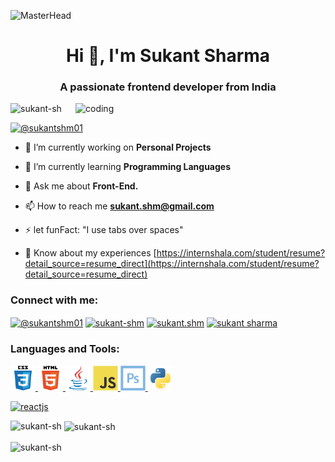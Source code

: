 ![MasterHead](https://1.bp.blogspot.com/-7A4WynwLsMw/XbBpCXG8fHI/AAAAAAAAMt4/uOa1bpLskYgrwGbllhSu2SDj_Mig8SXJQCLcBGAsYHQ/s1600/2000_600px.gif)
<h1 align="center">Hi 👋, I'm Sukant Sharma</h1>
<h3 align="center">A passionate frontend developer from India</h3>
<img align="right" alt="coding" width="400" src="https://media2.giphy.com/media/qgQUggAC3Pfv687qPC/giphy.gif?cid=ecf05e47bynhsob7dldgc4lz0sxb4qsaku7uouoliwfnabq9&rid=giphy.gif&ct=g" >

<p align="left"> <img src="https://komarev.com/ghpvc/?username=sukant-sh&label=Profile%20views&color=0e75b6&style=flat" alt="sukant-sh" /> </p>

<p align="left"> <a href="https://twitter.com/@sukantshm01" target="blank"><img src="https://img.shields.io/twitter/follow/@sukantshm01?logo=twitter&style=for-the-badge" alt="@sukantshm01" /></a> </p>

- 🔭 I’m currently working on **Personal Projects**

- 🌱 I’m currently learning **Programming Languages**

- 💬 Ask me about **Front-End.**

- 📫 How to reach me **sukant.shm@gmail.com**

- ⚡ let funFact: "I use tabs over spaces"

- 📄 Know about my experiences [https://internshala.com/student/resume?detail_source=resume_direct](https://internshala.com/student/resume?detail_source=resume_direct)

<h3 align="left">Connect with me:</h3>
<p align="left">
<a href="https://twitter.com/@sukantshm01" target="blank"><img align="center" src="https://raw.githubusercontent.com/rahuldkjain/github-profile-readme-generator/master/src/images/icons/Social/twitter.svg" alt="@sukantshm01" height="30" width="40" /></a>
<a href="https://linkedin.com/in/sukant-shm" target="blank"><img align="center" src="https://raw.githubusercontent.com/rahuldkjain/github-profile-readme-generator/master/src/images/icons/Social/linked-in-alt.svg" alt="sukant-shm" height="30" width="40" /></a>
<a href="https://instagram.com/sukant.shm" target="blank"><img align="center" src="https://raw.githubusercontent.com/rahuldkjain/github-profile-readme-generator/master/src/images/icons/Social/instagram.svg" alt="sukant.shm" height="30" width="40" /></a>
<a href="https://www.youtube.com/c/sukant sharma" target="blank"><img align="center" src="https://raw.githubusercontent.com/rahuldkjain/github-profile-readme-generator/master/src/images/icons/Social/youtube.svg" alt="sukant sharma" height="30" width="40" /></a>
</p>

<h3 align="left">Languages and Tools:</h3>
<p align="left"> <a href="https://www.w3schools.com/css/" target="_blank" rel="noreferrer"> <img src="https://raw.githubusercontent.com/devicons/devicon/master/icons/css3/css3-original-wordmark.svg" alt="css3" width="40" height="40"/> </a> <a href="https://www.w3.org/html/" target="_blank" rel="noreferrer"> <img src="https://raw.githubusercontent.com/devicons/devicon/master/icons/html5/html5-original-wordmark.svg" alt="html5" width="40" height="40"/> </a> <a href="https://www.java.com" target="_blank" rel="noreferrer"> <img src="https://raw.githubusercontent.com/devicons/devicon/master/icons/java/java-original.svg" alt="java" width="40" height="40"/> </a> <a href="https://developer.mozilla.org/en-US/docs/Web/JavaScript" target="_blank" rel="noreferrer"> <img src="https://raw.githubusercontent.com/devicons/devicon/master/icons/javascript/javascript-original.svg" alt="javascript" width="40" height="40"/> </a> <a href="https://www.photoshop.com/en" target="_blank" rel="noreferrer"> <img src="https://raw.githubusercontent.com/devicons/devicon/master/icons/photoshop/photoshop-line.svg" alt="photoshop" width="40" height="40"/> </a> <a href="https://www.python.org" target="_blank" rel="noreferrer"> <img src="https://raw.githubusercontent.com/devicons/devicon/master/icons/python/python-original.svg" alt="python" width="40" height="40"/> </a> </p>

<a href="https://www.react.dev" target="_blank" rel="noreferrer"> <img src="[https://raw.githubusercontent.com/devicons/devicon/master/icons/python/python-original.svg](https://react.dev/)" alt="reactjs" width="40" height="40"/> </a> </p>


<p><img align="left" src="https://github-readme-stats.vercel.app/api/top-langs?username=sukant-sh&show_icons=true&locale=en&layout=compact" alt="sukant-sh" /></p>

<p>&nbsp;<img align="center" src="https://github-readme-stats.vercel.app/api?username=sukant-sh&show_icons=true&locale=en" alt="sukant-sh" /></p>

<p><img align="center" src="https://github-readme-streak-stats.herokuapp.com/?user=sukant-sh&" alt="sukant-sh" /></p>
